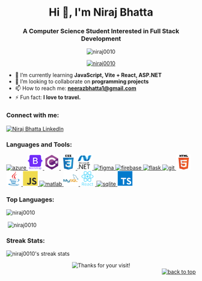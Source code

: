 <h1 align="center">Hi 👋, I'm Niraj Bhatta</h1>
<h3 align="center">A Computer Science Student Interested in Full Stack Development</h3>

<p align="center">
  <img src="https://komarev.com/ghpvc/?username=niraj0010&label=Profile%20views&color=0e75b6&style=flat" alt="niraj0010" />
</p>

<p align="center">
  <a href="https://github-profile-trophy.vercel.app/?username=niraj0010">
    <img src="https://github-profile-trophy.vercel.app/?username=niraj0010" alt="niraj0010" />
  </a>
</p>

- 🌱 I’m currently learning **JavaScript, Vite + React, ASP.NET**
- 👯 I’m looking to collaborate on **programming projects**
- 📫 How to reach me: **neerazbhatta1@gmail.com**
- ⚡ Fun fact: **I love to travel.**

<h3 align="left">Connect with me:</h3>
<p align="left">
  <a href="https://www.linkedin.com/in/niraj-bhatta-484622251/" target="blank">
    <img align="center" src="https://raw.githubusercontent.com/rahuldkjain/github-profile-readme-generator/master/src/images/icons/Social/linked-in-alt.svg" alt="Niraj Bhatta LinkedIn" height="30" width="40" />
  </a>
</p>

<h3 align="left">Languages and Tools:</h3>
<p align="left">
  <a href="https://azure.microsoft.com/en-in/" target="_blank" rel="noreferrer">
    <img src="https://www.vectorlogo.zone/logos/microsoft_azure/microsoft_azure-icon.svg" alt="azure" width="40" height="40" />
  </a>
  <a href="https://getbootstrap.com" target="_blank" rel="noreferrer">
    <img src="https://raw.githubusercontent.com/devicons/devicon/master/icons/bootstrap/bootstrap-plain-wordmark.svg" alt="bootstrap" width="40" height="40" />
  </a>
  <a href="https://www.w3schools.com/cs/" target="_blank" rel="noreferrer">
    <img src="https://raw.githubusercontent.com/devicons/devicon/master/icons/csharp/csharp-original.svg" alt="csharp" width="40" height="40" />
  </a>
  <a href="https://www.w3schools.com/css/" target="_blank" rel="noreferrer">
    <img src="https://raw.githubusercontent.com/devicons/devicon/master/icons/css3/css3-original-wordmark.svg" alt="css3" width="40" height="40" />
  </a>
  <a href="https://dotnet.microsoft.com/" target="_blank" rel="noreferrer">
    <img src="https://raw.githubusercontent.com/devicons/devicon/master/icons/dot-net/dot-net-original-wordmark.svg" alt="dotnet" width="40" height="40" />
  </a>
  <a href="https://www.figma.com/" target="_blank" rel="noreferrer">
    <img src="https://www.vectorlogo.zone/logos/figma/figma-icon.svg" alt="figma" width="40" height="40" />
  </a>
  <a href="https://firebase.google.com/" target="_blank" rel="noreferrer">
    <img src="https://www.vectorlogo.zone/logos/firebase/firebase-icon.svg" alt="firebase" width="40" height="40" />
  </a>
  <a href="https://flask.palletsprojects.com/" target="_blank" rel="noreferrer">
    <img src="https://www.vectorlogo.zone/logos/pocoo_flask/pocoo_flask-icon.svg" alt="flask" width="40" height="40" />
  </a>
  <a href="https://git-scm.com/" target="_blank" rel="noreferrer">
    <img src="https://www.vectorlogo.zone/logos/git-scm/git-scm-icon.svg" alt="git" width="40" height="40" />
  </a>
  <a href="https://www.w3.org/html/" target="_blank" rel="noreferrer">
    <img src="https://raw.githubusercontent.com/devicons/devicon/master/icons/html5/html5-original-wordmark.svg" alt="html5" width="40" height="40" />
  </a>
  <a href="https://www.java.com" target="_blank" rel="noreferrer">
    <img src="https://raw.githubusercontent.com/devicons/devicon/master/icons/java/java-original.svg" alt="java" width="40" height="40" />
  </a>
  <a href="https://developer.mozilla.org/en-US/docs/Web/JavaScript" target="_blank" rel="noreferrer">
    <img src="https://raw.githubusercontent.com/devicons/devicon/master/icons/javascript/javascript-original.svg" alt="javascript" width="40" height="40" />
  </a>
  <a href="https://www.mathworks.com/" target="_blank" rel="noreferrer">
    <img src="https://upload.wikimedia.org/wikipedia/commons/2/21/Matlab_Logo.png" alt="matlab" width="40" height="40" />
  </a>
  <a href="https://www.mysql.com/" target="_blank" rel="noreferrer">
    <img src="https://raw.githubusercontent.com/devicons/devicon/master/icons/mysql/mysql-original-wordmark.svg" alt="mysql" width="40" height="40" />
  </a>
  <a href="https://reactjs.org/" target="_blank" rel="noreferrer">
    <img src="https://raw.githubusercontent.com/devicons/devicon/master/icons/react/react-original-wordmark.svg" alt="react" width="40" height="40" />
  </a>
  <a href="https://www.sqlite.org/" target="_blank" rel="noreferrer">
    <img src="https://www.vectorlogo.zone/logos/sqlite/sqlite-icon.svg" alt="sqlite" width="40" height="40" />
  </a>
  <a href="https://www.typescriptlang.org/" target="_blank" rel="noreferrer">
    <img src="https://raw.githubusercontent.com/devicons/devicon/master/icons/typescript/typescript-original.svg" alt="typescript" width="40" height="40" />
  </a>
</p>

<h3 align="left">Top Languages:</h3>
<p align="left">
  <img src="https://github-readme-stats.vercel.app/api/top-langs/?username=niraj0010&layout=compact" alt="niraj0010" />
</p>

<p>&nbsp;<img align="center" src="https://github-readme-stats.vercel.app/api?username=niraj0010&show_icons=true&locale=en" alt="niraj0010" /></p>

<h3 align="left">Streak Stats:</h3>
<p align="left">
  <img src="https://github-readme-streak-stats.herokuapp.com/?user=niraj0010" alt="niraj0010's streak stats" />
</p>

<div align="center">
  <img src="https://readme-typing-svg.demolab.com?font=Roboto+Slab&size=24&pause=1000&color=0e75b6&center=true&vCenter=true&width=635&lines=Thanks+for+your+visit!;Let's+create+something+amazing+together+!" alt="Thanks for your visit!" />
</div>

<div align="right">
  <a href="#top">
    <img src="https://img.shields.io/static/v1?label&message=Back+to+Top&color=0e75b6&style=for-the-badge" alt="back to top" />
  </a>
</div>
